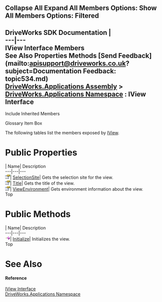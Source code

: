 Collapse All Expand All Members Options: Show All  Members Options: Filtered   
---  
DriveWorks SDK Documentation  |   
---|---  
IView Interface Members   
See Also Properties Methods [Send Feedback](mailto:apisupport@driveworks.co.uk?subject=Documentation Feedback: topic534.md)  
[DriveWorks.Applications Assembly](topic13.md) > [DriveWorks.Applications Namespace](topic16.md) : IView Interface  
---  
  
Include Inherited Members    


Glossary Item Box

The following tables list the members exposed by [IView](topic534.md).

# Public Properties

| Name| Description  
---|---|---  
![ Property](dotnetimages/Property.gif)| [SelectionSite](topic540.md)| Gets the selection site for the view.   
![ Property](dotnetimages/Property.gif)| [Title](topic541.md)| Gets the title of the view.   
![ Property](dotnetimages/Property.gif)| [ViewEnvironment](topic542.md)| Gets environment information about the view.   
Top

# Public Methods

| Name| Description  
---|---|---  
![ Method](dotnetimages/Method.gif)| [Initialize](topic539.md)| Initializes the view.   
Top

# See Also

#### Reference

[IView Interface](topic534.md)   
[DriveWorks.Applications Namespace](topic16.md)


